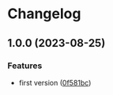# Changelog

## 1.0.0 (2023-08-25)


### Features

* first version ([0f581bc](https://github.com/gravity-ui/sdk/commit/0f581bc08e1e1c6ba92731a12cd011c3a548e3b4))
